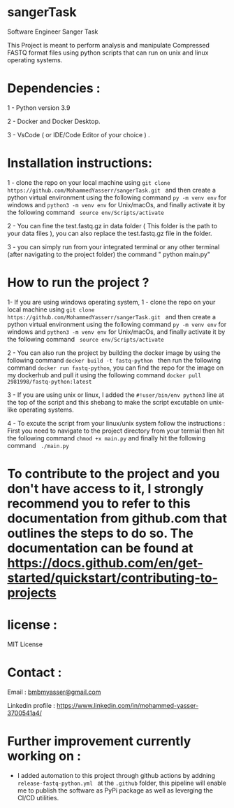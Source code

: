# sangerTask
Software Engineer Sanger Task

This Project is meant to perform analysis and manipulate Compressed FASTQ format files using python scripts that can run on unix and linux operating systems.

# Dependencies : 

1 - Python version 3.9 

2 - Docker and Docker Desktop. 

3 - VsCode ( or IDE/Code Editor of your choice ) . 

# Installation instructions:

1 - clone the repo on your local machine using ```git clone https://github.com/MohammedYasserr/sangerTask.git ``` and then create a python virtual environment using the following command ``` py -m venv env ``` for windows and ``` python3 -m venv env ``` for Unix/macOs, and finally activate it by the following command ``` source env/Scripts/activate``` 

2 - You can fine the test.fastq.gz in data folder ( This folder is the path to your data files ), you can also replace the test.fastq.gz file in the folder.

3 - you can simply run from your integrated terminal or any other terminal (after navigating to the project folder) the command " python main.py"

# How to run the project ? 

1- If you are using windows operating system, 1 - clone the repo on your local machine using ```git clone https://github.com/MohammedYasserr/sangerTask.git ``` and then create a python virtual environment using the following command ``` py -m venv env ``` for windows and ``` python3 -m venv env ``` for Unix/macOs, and finally activate it by the following command ``` source env/Scripts/activate``` 

2 - You can also run the project by building the docker image by using the following command ```docker build -t fastq-python ``` then run the following command ``` docker run fastq-python ```, you can find the repo for the image on my dockerhub and pull it using the following command ``` docker pull 2981998/fastq-python:latest ```

3 - If you are using unix or linux, I added the ``` #!user/bin/env python3 ```  line at the top of the script and this shebang to make the script excutable on unix-like operating systems.

4 - To excute the script from your linux/unix system follow the instructions : First you need to navigate to the project directory from your termial then hit the following command ``` chmod +x main.py ``` and finally hit the following command ``` ./main.py```

# To contribute to the project and you don't have access to it, I strongly recommend you to refer to this documentation from github.com that outlines the steps to do so. The documentation can be found at https://docs.github.com/en/get-started/quickstart/contributing-to-projects 

# license : 

MIT License

# Contact : 

Email : bmbmyasser@gmail.com

Linkedin profile : https://www.linkedin.com/in/mohammed-yasser-3700541a4/ 

# Further improvement currently working on : 

- I added automation to this project through github actions by addning ```release-fastq-python.yml ``` at the ```.github``` folder, this pipeline will enable me to publish the software as PyPi package as well as leverging the CI/CD utilities.
